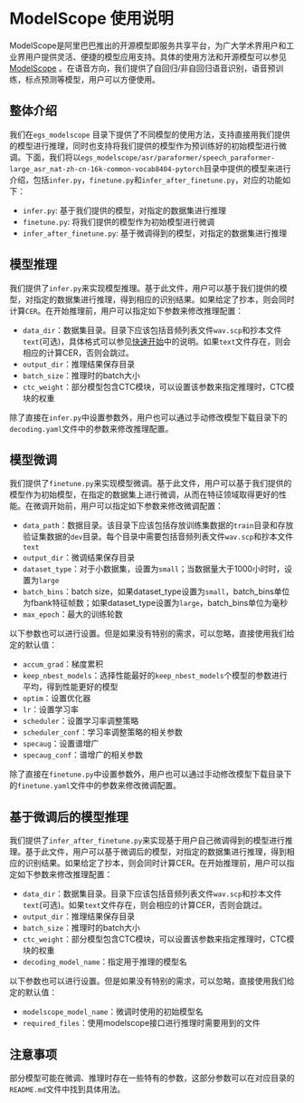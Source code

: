 # ModelScope 使用说明
ModelScope是阿里巴巴推出的开源模型即服务共享平台，为广大学术界用户和工业界用户提供灵活、便捷的模型应用支持。具体的使用方法和开源模型可以参见[ModelScope](https://www.modelscope.cn/models?page=1&tasks=auto-speech-recognition) 。在语音方向，我们提供了自回归/非自回归语音识别，语音预训练，标点预测等模型，用户可以方便使用。

## 整体介绍
我们在`egs_modelscope` 目录下提供了不同模型的使用方法，支持直接用我们提供的模型进行推理，同时也支持将我们提供的模型作为预训练好的初始模型进行微调。下面，我们将以`egs_modelscope/asr/paraformer/speech_paraformer-large_asr_nat-zh-cn-16k-common-vocab8404-pytorch`目录中提供的模型来进行介绍，包括`infer.py`，`finetune.py`和`infer_after_finetune.py`，对应的功能如下：
- `infer.py`: 基于我们提供的模型，对指定的数据集进行推理
- `finetune.py`: 将我们提供的模型作为初始模型进行微调
- `infer_after_finetune.py`: 基于微调得到的模型，对指定的数据集进行推理

## 模型推理
我们提供了`infer.py`来实现模型推理。基于此文件，用户可以基于我们提供的模型，对指定的数据集进行推理，得到相应的识别结果。如果给定了抄本，则会同时计算`CER`。在开始推理前，用户可以指定如下参数来修改推理配置：
* `data_dir`：数据集目录。目录下应该包括音频列表文件`wav.scp`和抄本文件`text`(可选)，具体格式可以参见[快速开始](./get_started.md)中的说明。如果`text`文件存在，则会相应的计算CER，否则会跳过。
* `output_dir`：推理结果保存目录
* `batch_size`：推理时的batch大小
* `ctc_weight`：部分模型包含CTC模块，可以设置该参数来指定推理时，CTC模块的权重

除了直接在`infer.py`中设置参数外，用户也可以通过手动修改模型下载目录下的`decoding.yaml`文件中的参数来修改推理配置。

## 模型微调
我们提供了`finetune.py`来实现模型微调。基于此文件，用户可以基于我们提供的模型作为初始模型，在指定的数据集上进行微调，从而在特征领域取得更好的性能。在微调开始前，用户可以指定如下参数来修改微调配置：
* `data_path`：数据目录。该目录下应该包括存放训练集数据的`train`目录和存放验证集数据的`dev`目录。每个目录中需要包括音频列表文件`wav.scp`和抄本文件`text`
* `output_dir`：微调结果保存目录
* `dataset_type`：对于小数据集，设置为`small`；当数据量大于1000小时时，设置为`large`
* `batch_bins`：batch size，如果dataset_type设置为`small`，batch_bins单位为fbank特征帧数；如果dataset_type设置为`large`，batch_bins单位为毫秒
* `max_epoch`：最大的训练轮数

以下参数也可以进行设置。但是如果没有特别的需求，可以忽略，直接使用我们给定的默认值：
* `accum_grad`：梯度累积
* `keep_nbest_models`：选择性能最好的`keep_nbest_models`个模型的参数进行平均，得到性能更好的模型
* `optim`：设置优化器
* `lr`：设置学习率
* `scheduler`：设置学习率调整策略
* `scheduler_conf`：学习率调整策略的相关参数
* `specaug`：设置谱增广
* `specaug_conf`：谱增广的相关参数

除了直接在`finetune.py`中设置参数外，用户也可以通过手动修改模型下载目录下的`finetune.yaml`文件中的参数来修改微调配置。

## 基于微调后的模型推理
我们提供了`infer_after_finetune.py`来实现基于用户自己微调得到的模型进行推理。基于此文件，用户可以基于微调后的模型，对指定的数据集进行推理，得到相应的识别结果。如果给定了抄本，则会同时计算CER。在开始推理前，用户可以指定如下参数来修改推理配置：
* `data_dir`：数据集目录。目录下应该包括音频列表文件`wav.scp`和抄本文件`text`(可选)。如果`text`文件存在，则会相应的计算CER，否则会跳过。
* `output_dir`：推理结果保存目录
* `batch_size`：推理时的batch大小
* `ctc_weight`：部分模型包含CTC模块，可以设置该参数来指定推理时，CTC模块的权重
* `decoding_model_name`：指定用于推理的模型名

以下参数也可以进行设置。但是如果没有特别的需求，可以忽略，直接使用我们给定的默认值：
* `modelscope_model_name`：微调时使用的初始模型名
* `required_files`：使用modelscope接口进行推理时需要用到的文件

## 注意事项
部分模型可能在微调、推理时存在一些特有的参数，这部分参数可以在对应目录的`README.md`文件中找到具体用法。